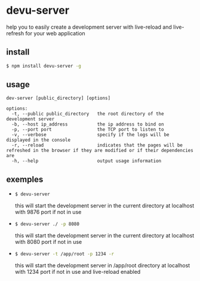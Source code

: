 # devu-server

help you to easily create a development server with live-reload and live-refresh for your web application

## install
```sh
$ npm install devu-server -g
```

## usage
```
dev-server [public_directory] [options]

options:
  -t, --public public_directory   the root directory of the development server
  -b, --host ip_address           the ip address to bind on
  -p, --port port                 the TCP port to listen to
  -v, --verbose                   specify if the logs will be displayed in the console
  -r, --reload                    indicates that the pages will be refreshed in the browser if they are modified or if their dependencies are
  -h, --help                      output usage information
```

## exemples
* ```sh
  $ devu-server 
  ```
  this will start the development server in the current directory at localhost with 9876 port if not in use
* ```sh
  $ devu-server ./ -p 8080
  ```
  this will start the development server in the current directory at localhost with 8080 port if not in use
* ```sh
  $ devu-server -t /app/root -p 1234 -r
  ```
  this will start the development server in /app/root directory at localhost with 1234 port if not in use and live-reload enabled

